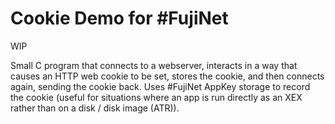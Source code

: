 Cookie Demo for #FujiNet
========================

WIP

Small C program that connects to a webserver, interacts in a way that
causes an HTTP web cookie to be set, stores the cookie, and then connects
again, sending the cookie back.  Uses #FujiNet AppKey storage to record
the cookie (useful for situations where an app is run directly as an XEX
rather than on a disk / disk image (ATR)).


